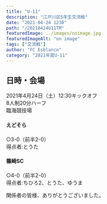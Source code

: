 ```yaml
---
title: "U-11"
description: "江戸川区5年生交流戦"
date: "2021-04-24 1230"
path: "/20210424U11TM"
featuredImage: ../images/noimage.jpg
featuredImageAlt: "on image"
tags: ["交流戦"]
author: "FC Esblanco"
category: "2021年度U-11"
---
```




## 日時・会場

2021年4月24日（土）12:30キックオフ  
8人制20分ハーフ  
臨海競技場

#### えどそら
○3-0（前半2-0）    
得点者:とうた


#### 篠崎SC
○4-0（前半2-0）   
得点者:ちひろ2、とうた、ゆうま



関係者の皆様、ありがとうございました。
